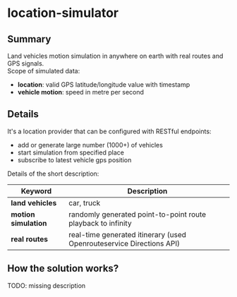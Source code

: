 location-simulator
======================================

Summary
-------
Land vehicles motion simulation in anywhere on earth with real routes and GPS signals.\
Scope of simulated data:
* **location**: valid GPS latitude/longitude value with timestamp
* **vehicle motion**: speed in metre per second

Details
-------
It's a location provider that can be configured with RESTful endpoints:
- add or generate large number (1000+) of vehicles
- start simulation from specified place
- subscribe to latest vehicle gps position

Details of the short description:

Keyword | Description
------------ | -------------
**land vehicles** | car, truck
**motion simulation** | randomly generated point-to-point route playback to infinity
**real routes** | real-time generated itinerary (used Openrouteservice Directions API)

How the solution works?
-------
TODO: missing description
